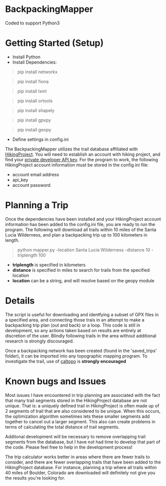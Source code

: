 # BackpackingMapper

Coded to support Python3

# Getting Started (Setup)
- Install Python
- Install Dependencies:

>pip install networkx

> pip install fiona

> pip install lxml

> pip install ortools

> pip install shapely

> pip install gpxpy

> pip install geopy

- Define settings in config.ini

The BackpackingMapper utilizes the trail database affiliated with [HikingProject](http://hikingproject.com).  You will need to establish an account with hiking project, and find your [private developer API key](https://www.hikingproject.com/data).  For the program to work, the following HikingProject account information must be stored in the config.ini file:
* account email address
* api_key
* account password

# Planning a Trip
Once the dependencies have been installed and your HikingProject account information has been added to the config.ini file, you are ready to run the program.  The following will download all trails within 10 miles of the Santa Lucia Wilderness, and plan a backpacking trip up to 100 kilometers in length.

> python mapper.py -location Santa Lucia Wilderness -distance 10 -triplength 100
* **triplength** is specified in kilometers
* **distance** is specified in miles to search for trails from the specified location
* **location** can be a string, and will resolve based on the geopy module

# Details
The script is useful for downloading and identfying a subset of GPX files in a specified area, and connecting those trais in an attempt to make a backpacking trip plan (out and back) or a loop. This code is still in development, so any actions taken based on results are entirely at discretion of the user.  Blindly following trails in the area without additional research is strongly discouraged.

Once a backpacking network has been created (found in the 'saved_trips' folder), it can be imported into any topographic mapping program.  To investigate the trail, use of [caltopo](https://caltopo.com/map.html) is **strongly encouraged**

# Known bugs and Issues
Most issues I have encountered in trip planning are associated with the fact that many trail segments stored in the HikingProject database are not unique. That is:  a uniquely defined trail in HikingProject is often made up of 2 segments of trail that are also considered to be unique.  When this occurs, the optimization algorithm sometimes lets these smaller segments add together to cancel out a larger segment. This also can create problems in terms of calculating the total distance of trail segments.

Additonal development will be necessary to remove overlapping trail segments from the database, but I have not had time to develop that part of the code.  Please feel free to help in the development process!

The trip calculator works better in areas where there are fewer trails to consider, and there are fewer overlapping trails that have been added to the HikingProject database.  For instance, planning a trip where all trails within 40 miles of Boulder, Colorado are downloaded will definitely not give you the results you're looking for.

